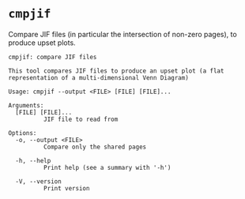# `cmpjif`

Compare JIF files (in particular the intersection of non-zero pages), to produce upset plots.

```
cmpjif: compare JIF files

This tool compares JIF files to produce an upset plot (a flat representation of a multi-dimensional Venn Diagram)

Usage: cmpjif --output <FILE> [FILE] [FILE]...

Arguments:
  [FILE] [FILE]...
          JIF file to read from

Options:
  -o, --output <FILE>
          Compare only the shared pages

  -h, --help
          Print help (see a summary with '-h')

  -V, --version
          Print version
```
